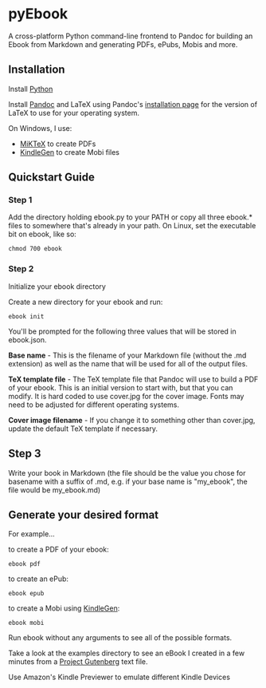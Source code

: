 # pyEbook

A cross-platform Python command-line frontend to Pandoc for building an Ebook from Markdown and generating PDFs, ePubs, Mobis and more.

## Installation

Install [Python](https://www.python.org/)

Install [Pandoc](http://johnmacfarlane.net/pandoc/) and LaTeX using Pandoc's [installation page](http://johnmacfarlane.net/pandoc/installing.html) for the version of LaTeX to use for your operating system.

On Windows, I use:

- [MiKTeX](http://miktex.org/) to create PDFs
- [KindleGen](http://www.amazon.com/gp/feature.html?docId=1000765211) to create Mobi files

## Quickstart Guide

### Step 1
Add the directory holding ebook.py to your PATH or copy all three ebook.* files to somewhere that's already in your path. On Linux, set the executable bit on ebook, like so:

	chmod 700 ebook

### Step 2

Initialize your ebook directory

Create a new directory for your ebook and run:

	ebook init

You'll be prompted for the following three values that will be stored in ebook.json.

**Base name** - This is the filename of your Markdown file (without the .md extension) as well as the name that will be used for all of the output files.

**TeX template file**	- The TeX template file that Pandoc will use to build a PDF of your ebook. This is an initial version to start with, but that you can modify. It is hard coded to use cover.jpg for the cover image. Fonts may need to be adjusted for different operating systems.

**Cover image filename** - If you change it to something other than cover.jpg, update the default TeX template if necessary.

## Step 3

Write your book in Markdown (the file should be the value you chose for basename with a suffix of .md, e.g. if your base name is "my_ebook", the file would be my_ebook.md)

## Generate your desired format

For example...

to create a PDF of your ebook:

	ebook pdf

to create an ePub:
	
	ebook epub

to create a Mobi using [KindleGen](https://kindlegen.s3.amazonaws.com/Readme.txt):

	ebook mobi

Run ebook without any arguments to see all of the possible formats.

Take a look at the examples directory to see an eBook I created in a few minutes from a [Project Gutenberg](https://www.gutenberg.org/) text file.

Use Amazon's Kindle Previewer to emulate different Kindle Devices